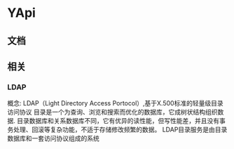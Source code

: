 # YApi

## 文档


## 相关

### LDAP

概念: LDAP（Light Directory Access Portocol）,基于X.500标准的轻量级目录访问协议
目录是一个为查询、浏览和搜索而优化的数据库，它成树状结构组织数据.
目录数据库和关系数据库不同，它有优异的读性能，但写性能差，并且没有事务处理、回滚等复杂功能，不适于存储修改频繁的数据。
LDAP目录服务是由目录数据库和一套访问协议组成的系统